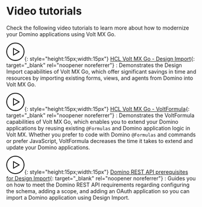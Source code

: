 # Video tutorials

Check the following video tutorials to learn more about how to modernize your Domino applications using Volt MX Go.

![Play button icon](../assets/images/play%20button.svg){: style="height:15px;width:15px"}&nbsp;[HCL Volt MX Go - Design Import](https://www.youtube.com/watch?v=d85w8O7WNiw "Video opens and plays in a new tab"){: target="_blank" rel="noopener noreferrer"} 
: Demonstrates the Design Import capabilities of Volt MX Go, which offer significant savings in time and resources by importing existing forms, views, and agents from Domino into Volt MX Go.

![Play button icon](../assets/images/play%20button.svg){: style="height:15px;width:15px"}&nbsp;[HCL Volt MX Go - VoltFormula](https://www.youtube.com/watch?v=bF2viApDAho "Video opens and plays in a new tab"){: target="_blank" rel="noopener noreferrer"} 
: Demonstrates the VoltFormula capabilities of Volt MX Go, which enables you to extend your Domino applications by reusing existing `@Formulas` and Domino application logic in Volt MX. Whether you prefer to code with Domino `@Formulas` and commands or prefer JavaScript, VoltFormula decreases the time it takes to extend and update your Domino applications. 

![Play button icon](../assets/images/play%20button.svg){: style="height:15px;width:15px"}&nbsp;[Domino REST API prerequisites for Design Import](https://www.youtube.com/watch?v=Bv9yZXbqfL8 "Video opens and plays in a new tab"){: target="_blank" rel="noopener noreferrer"} 
: Guides you on how to meet the Domino REST API requirements regarding configuring the schema, adding a scope, and adding an OAuth application so you can import a Domino application using Design Import.